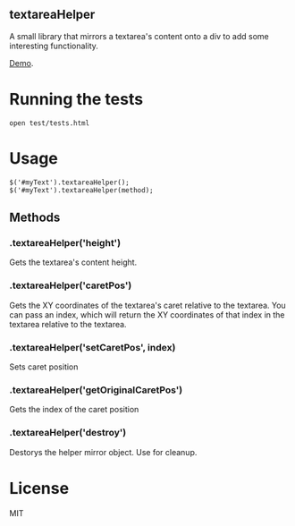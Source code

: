 textareaHelper
--------------

A small library that mirrors a textarea's content onto a div to add some interesting functionality.

[Demo](http://jsfiddle.net/5KqmF/112/).

# Running the tests

    open test/tests.html


# Usage

    $('#myText').textareaHelper();
    $('#myText').textareaHelper(method);

## Methods

### .textareaHelper('height')

Gets the textarea's content height.

### .textareaHelper('caretPos')

Gets the XY coordinates of the textarea's caret relative to the textarea. You can pass an index, which will return the XY coordinates of that index in the textarea relative to the textarea.  

### .textareaHelper('setCaretPos', index)

Sets caret position

### .textareaHelper('getOriginalCaretPos')

Gets the index of the caret position

### .textareaHelper('destroy')

Destorys the helper mirror object. Use for cleanup.

# License

MIT
